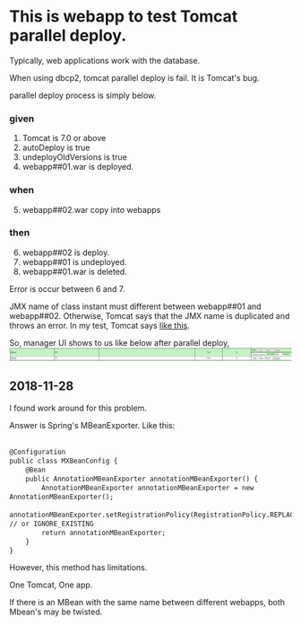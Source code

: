 This is webapp to test Tomcat parallel deploy.
=

Typically, web applications work with the database.

When using dbcp2, tomcat parallel deploy is fail.
It is Tomcat's bug.

parallel deploy process is simply below.

### given
1. Tomcat is 7.0 or above
2. autoDeploy is true
3. undeployOldVersions is true
4. webapp##01.war is deployed.

### when
5. webapp##02.war copy into webapps

### then
6. webapp##02 is deploy.
7. webapp##01 is undeployed.
8. webapp##01.war is deleted.

Error is occur between 6 and 7.

JMX name of class instant must different between webapp##01 and webapp##02.
Otherwise, Tomcat says that the JMX name is duplicated and throws an error.
In my test, Tomcat says [like this](./catalina.out.log).

So, manager UI shows to us like below after parallel deploy,
![manager_20181127151507.jpg](./manager_20181127151507.jpg)

## 2018-11-28
I found work around for this problem.

Answer is Spring's MBeanExporter. Like this:
<pre><code>
@Configuration
public class MXBeanConfig {
    @Bean
    public AnnotationMBeanExporter annotationMBeanExporter() {
        AnnotationMBeanExporter annotationMBeanExporter = new AnnotationMBeanExporter();
        annotationMBeanExporter.setRegistrationPolicy(RegistrationPolicy.REPLACE_EXISTING); // or IGNORE_EXISTING
        return annotationMBeanExporter;
    }
}
</code></pre>

However, this method has limitations.

One Tomcat, One app.

If there is an MBean with the same name between different webapps, both Mbean's may be twisted.
